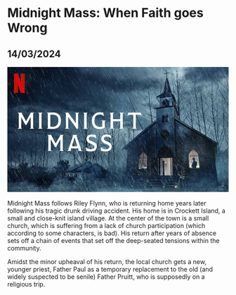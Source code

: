 # Midnight Mass: When Faith goes Wrong
## 14/03/2024

![The Movie](https://github.com/CodingLife1024/blog-content/blob/main/images/mm.jpg?raw=true)

Midnight Mass follows Riley Flynn, who is returning home years later following his tragic drunk driving accident. His home is in Crockett Island, a small and close-knit island village. At the center of the town is a small church, which is suffering from a lack of church participation (which according to some characters, is bad). His return after years of absence sets off a chain of events that set off the deep-seated tensions within the community. 

Amidst the minor upheaval of his return, the local church gets a new, younger priest, Father Paul as a temporary replacement to the old (and widely suspected to be senile) Father Pruitt, who is supposedly on a religious trip. 